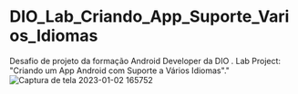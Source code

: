 # DIO_Lab_Criando_App_Suporte_Varios_Idiomas
   Desafio de projeto da formação Android Developer da DIO .  Lab Project: "Criando um App Android com Suporte a Vários Idiomas"."
![Captura de tela 2023-01-02 165752](https://user-images.githubusercontent.com/48797259/210273883-a7fc2769-a4a1-4172-94dd-2c17d919f67b.png)

